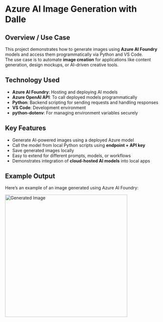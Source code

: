 # Azure AI Image Generation with Dalle

## Overview / Use Case
This project demonstrates how to generate images using **Azure AI Foundry** models and access them programmatically via Python and VS Code.  
The use case is to automate **image creation** for applications like content generation, design mockups, or AI-driven creative tools.

## Technology Used
- **Azure AI Foundry**: Hosting and deploying AI models
- **Azure OpenAI API**: To call deployed models programmatically
- **Python**: Backend scripting for sending requests and handling responses
- **VS Code**: Development environment
- **python-dotenv**: For managing environment variables securely

## Key Features
- Generate AI-powered images using a deployed Azure model
- Call the model from local Python scripts using **endpoint + API key**
- Save generated images locally
- Easy to extend for different prompts, models, or workflows
- Demonstrates integration of **cloud-hosted AI models** into local apps

## Example Output

Here’s an example of an image generated using Azure AI Foundry:

<img src="images/generated_image.png" alt="Generated Image" width="400"/>



